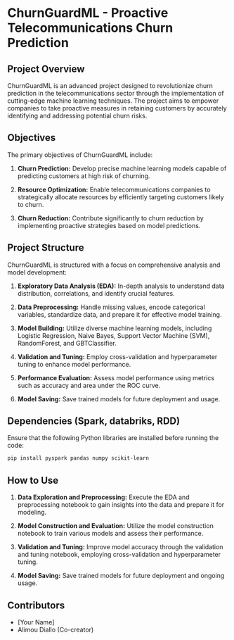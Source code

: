 # ChurnGuardML - Proactive Telecommunications Churn Prediction

## Project Overview

ChurnGuardML is an advanced project designed to revolutionize churn prediction in the telecommunications sector through the implementation of cutting-edge machine learning techniques. The project aims to empower companies to take proactive measures in retaining customers by accurately identifying and addressing potential churn risks.

## Objectives

The primary objectives of ChurnGuardML include:

1. **Churn Prediction:** Develop precise machine learning models capable of predicting customers at high risk of churning.

2. **Resource Optimization:** Enable telecommunications companies to strategically allocate resources by efficiently targeting customers likely to churn.

3. **Churn Reduction:** Contribute significantly to churn reduction by implementing proactive strategies based on model predictions.

## Project Structure

ChurnGuardML is structured with a focus on comprehensive analysis and model development:

1. **Exploratory Data Analysis (EDA):** In-depth analysis to understand data distribution, correlations, and identify crucial features.

2. **Data Preprocessing:** Handle missing values, encode categorical variables, standardize data, and prepare it for effective model training.

3. **Model Building:** Utilize diverse machine learning models, including Logistic Regression, Naive Bayes, Support Vector Machine (SVM), RandomForest, and GBTClassifier.

4. **Validation and Tuning:** Employ cross-validation and hyperparameter tuning to enhance model performance.

5. **Performance Evaluation:** Assess model performance using metrics such as accuracy and area under the ROC curve.

6. **Model Saving:** Save trained models for future deployment and usage.

## Dependencies (Spark, databriks, RDD)

Ensure that the following Python libraries are installed before running the code:

```bash
pip install pyspark pandas numpy scikit-learn
```


## How to Use

1. **Data Exploration and Preprocessing:** Execute the EDA and preprocessing notebook to gain insights into the data and prepare it for modeling.

2. **Model Construction and Evaluation:** Utilize the model construction notebook to train various models and assess their performance.

3. **Validation and Tuning:** Improve model accuracy through the validation and tuning notebook, employing cross-validation and hyperparameter tuning.

4. **Model Saving:** Save trained models for future deployment and ongoing usage.

## Contributors

- [Your Name]
- Alimou Diallo (Co-creator)

